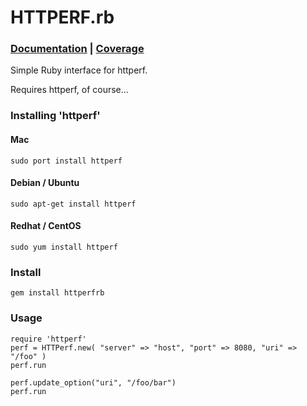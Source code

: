 HTTPERF.rb
==========

### [Documentation](http://rubyops.github.com/httperfrb/doc/) | [Coverage](http://rubyops.github.com/httperfrb/doc/) 

Simple Ruby interface for httperf.

Requires httperf, of course...

### Installing 'httperf'

#### Mac

    sudo port install httperf

#### Debian / Ubuntu

    sudo apt-get install httperf

#### Redhat / CentOS

    sudo yum install httperf

### Install

    gem install httperfrb

### Usage

    require 'httperf'
    perf = HTTPerf.new( "server" => "host", "port" => 8080, "uri" => "/foo" )
    perf.run

    perf.update_option("uri", "/foo/bar")
    perf.run

